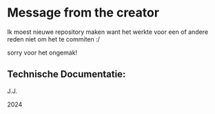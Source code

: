 # Message from the creator

Ik moest nieuwe repository maken want het werkte voor een of andere reden niet om het te commiten :/

sorry voor het ongemak!

## Technische Documentatie:



J.J.

2024
